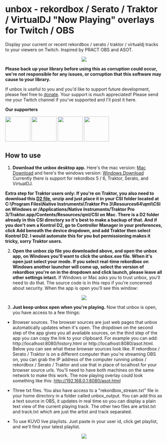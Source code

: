 # unbox - rekordbox / Serato / Traktor / VirtualDJ "Now Playing" overlays for Twitch / OBS

Display your current or recent rekordbox / serato / traktor / virtualdj tracks to your viewers on Twitch. Inspired by PRACT OBS and ASOT.
<p align="center">
 <img src="https://cdn.discordapp.com/attachments/780172543771410452/783904760880562176/Screen_Shot_2020-12-02_at_7.56.55_PM.png" />
</p>

**Please back up your library before using this as corruption could occur, we're not responsible for any issues, or corruption that this software may cause to your library.**

If unbox is useful to you and you'd like to support future development, please feel free to [donate](https://paypal.me/erikrichardlarson?locale.x=en_US). Your support is much appreciated! Please send me your Twitch channel if you've supported and I'll post it here. 

**Our supporters**

<p float="left">
 <a href="https://www.twitch.tv/dj_frankwillard"><img src="https://static-cdn.jtvnw.net/jtv_user_pictures/654c4e52-c532-435e-8641-969666ce348f-profile_image-300x300.png" data-canonical-src="https://static-cdn.jtvnw.net/jtv_user_pictures/654c4e52-c532-435e-8641-969666ce348f-profile_image-300x300.png" width="80" height="80" /></a>
<a href="https://www.twitch.tv/djaramistv"> <img src="https://static-cdn.jtvnw.net/jtv_user_pictures/93f54a41-ec11-459a-885f-bb5ce4550aa9-profile_image-300x300.png" data-canonical-src="https://static-cdn.jtvnw.net/jtv_user_pictures/93f54a41-ec11-459a-885f-bb5ce4550aa9-profile_image-300x300.png" width="80" height="80" /></a>
<a href="https://www.twitch.tv/djtaylornorris"> <img src="https://static-cdn.jtvnw.net/jtv_user_pictures/d533704e-55a7-4912-b744-82e0c63e93b9-profile_image-300x300.png" data-canonical-src="https://static-cdn.jtvnw.net/jtv_user_pictures/d533704e-55a7-4912-b744-82e0c63e93b9-profile_image-300x300.png" width="80" height="80" /></a>
 <a href="https://www.twitch.tv/geoffbutler"> <img src="https://static-cdn.jtvnw.net/jtv_user_pictures/1021dfce-899d-4567-a08a-f9ea9b282770-profile_image-70x70.png" data-canonical-src="https://static-cdn.jtvnw.net/jtv_user_pictures/1021dfce-899d-4567-a08a-f9ea9b282770-profile_image-70x70.png" width="80" height="80" /></a>
</p>

## How to use
1. **Download the unbox desktop app.** Here's the mac version: [Mac Download](https://github.com/erikrichardlarson/unbox/releases/download/7.0/unbox-mac.zip) and here's the windows version: [Windows Download](https://github.com/erikrichardlarson/unbox/releases/download/7.0/unbox-windows.zip) Currently there is support for rekordbox 5 / 6, Traktor, Serato, and VirtualDJ. 

**Extra step for Traktor users only: If you're on Traktor, you also need to download this [D2 file](https://github.com/erikrichardlarson/unbox/releases/download/7.0/D2.zip), unzip and just place it in your CSI folder located at C:\Program Files\Native Instruments\Traktor Pro 3\Resources64\qml\CSI on Windows or /Applications/Native Instruments/Traktor Pro 3/Traktor.app/Contents/Resources/qml/CSI on Mac. There is a D2 folder already in this CSI directory so it's best to make a backup of that. And if you don't own a Kontrol D2, go to Controller Manager in your preferences, click Add beneath the device dropdown, and add Traktor then select Kontrol D2. I would automate this for you but permissioning makes it tricky, sorry Traktor users.**

2. **Open the unbox zip file you downloaded above, and open the unbox app, on Windows you'll want to click the unbox.exe file. When it's open just select your mode. If you select real-time rekordbox on Windows another launcher will come up, select the version of rekordbox you're on in the dropdown and click launch, please leave all other settings intact.** If Windows or Mac asks you to trust unbox, you'll need to do that. The source code is in this repo if you're concerned about security. When the app is open you'll see this window:  
<p align="center">
<img src="https://media.discordapp.net/attachments/790269915444805656/817213109813903370/Screen_Shot_2021-03-04_at_5.32.08_PM.png" data-canonical-src="https://media.discordapp.net/attachments/790269915444805656/817213109813903370/Screen_Shot_2021-03-04_at_5.32.08_PM.png" />
</p>

3. **Just keep unbox open when you're playing.** Now that unbox is open, you have access to a few things:  

*  Browser sources. The browser sources are just web pages that unbox automatically updates when it's open. The dropdown on the second step of the app gives you all available sources, on the third step of the app you can copy the link to your clipboard. For example you can add: http://localhost:8080/history.html or http://localhost:8080/asot.html. Below you can see what these browser sources look like. If rekordbox / Serato / Traktor is on a different computer than you're streaming OBS on, you can grab the IP address of the computer running unbox / rekordbox / Serato / Traktor and use that in place of localhost for your browser source urls. You'll need to have both machines on the same network to make this work. The now playing overlay could look something like this: http://192.168.0.1:8080/asot.html
 
*  Three txt files. You also have access to a "rekordbox_stream.txt" file in your home directory in a folder called unbox_output. You can add this as a text source in OBS, it updates in real time so you can display a plain text view of the current playing track. The other two files are artist.txt and track.txt which are just the artist and track separated. 

*  To use KUVO live playlists. Just paste in your user id, click get playlist, and we'll find your latest playlist.

<p align="center">
 <img src="https://media.discordapp.net/attachments/790269915444805656/802319468609011712/Screen_Shot_2021-01-22_at_3.30.39_PM.png" />
</p>
